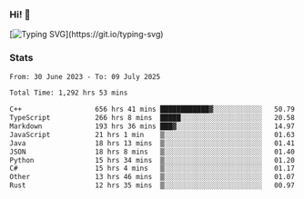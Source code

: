 ### Hi!  👋

[![Typing SVG](https://readme-typing-svg.herokuapp.com?font=Fira+Code&pause=1000&width=435&lines=Hello!+I'm+Texiwustion.)](https://git.io/typing-svg)

### Stats

<!--START_SECTION:waka-->

```txt
From: 30 June 2023 - To: 09 July 2025

Total Time: 1,292 hrs 53 mins

C++                  656 hrs 41 mins ████████████▓░░░░░░░░░░░░   50.79 %
TypeScript           266 hrs 8 mins  █████░░░░░░░░░░░░░░░░░░░░   20.58 %
Markdown             193 hrs 36 mins ███▓░░░░░░░░░░░░░░░░░░░░░   14.97 %
JavaScript           21 hrs 1 min    ▒░░░░░░░░░░░░░░░░░░░░░░░░   01.63 %
Java                 18 hrs 13 mins  ▒░░░░░░░░░░░░░░░░░░░░░░░░   01.41 %
JSON                 18 hrs 8 mins   ▒░░░░░░░░░░░░░░░░░░░░░░░░   01.40 %
Python               15 hrs 34 mins  ▒░░░░░░░░░░░░░░░░░░░░░░░░   01.20 %
C#                   15 hrs 4 mins   ▒░░░░░░░░░░░░░░░░░░░░░░░░   01.17 %
Other                13 hrs 46 mins  ▒░░░░░░░░░░░░░░░░░░░░░░░░   01.07 %
Rust                 12 hrs 35 mins  ▒░░░░░░░░░░░░░░░░░░░░░░░░   00.97 %
```

<!--END_SECTION:waka-->
